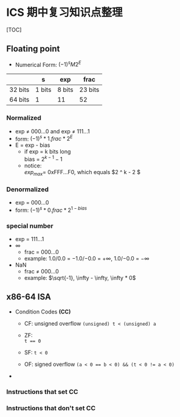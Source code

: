 # ICS 期中复习知识点整理
[TOC]
## Floating point
* Numerical Form: ${(-1)} ^ s M 2 ^ E$

|   | s | exp | frac|  
|---|---|---|---|
| 32 bits | 1 bits | 8 bits | 23 bits |  
| 64 bits | 1 | 11 | 52 |  

### Normalized
* exp $\ne$ 000...0 and exp $\ne$ 111...1
* form: ${(-1)} ^ s * 1.frac * 2 ^ E$  
* E = exp - bias
    * if exp = k bits long  
        bias = $2 ^ {k - 1} - 1$  
    * notice:  
        $exp_{max} =$ 0xFFF...F0, which equals $2 ^ k - 2 $
### Denormalized  
* exp = 000...0  
* form: ${(-1)} ^ s * 0.frac * 2 ^ {1 - bias}$  
### special number
* exp = 111...1
* $\infty$
    * frac = 000...0
    * example: 1.0/0.0 = −1.0/−0.0 = +$\infty$, 1.0/−0.0 = −$\infty$
* NaN
    * frac $\ne$ 000...0
    * example: $\sqrt{-1}, \infty - \infty, \infty * 0$

## x86-64 ISA
* Condition Codes **(CC)**
    * CF: unsigned overflow
        `(unsigned) t < (unsigned) a `
        
    * ZF:  
        `t == 0 `
    * SF:
        `t < 0`  
    * OF: signed overflow
        `(a < 0 == b < 0) && (t < 0 != a < 0)`
* 
### Instructions that set CC


### Instructions that don't set CC




